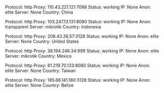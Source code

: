 Protocol: http
Proxy: 110.43.221.121:7088
Status: working
IP: None
Anon: elite
Server: None
Country: China

Protocol: http
Proxy: 103.247.13.131:8080
Status: working
IP: None
Anon: transparent
Server: mikrotik
Country: Indonesia

Protocol: http
Proxy: 208.43.38.57:3128
Status: working
IP: None
Anon: elite
Server: None
Country: United States

Protocol: http
Proxy: 38.194.246.34:999
Status: working
IP: None
Anon: elite
Server: mikrotik
Country: Mexico

Protocol: http
Proxy: 61.219.70.133:8080
Status: working
IP: None
Anon: elite
Server: None
Country: Taiwan

Protocol: http
Proxy: 185.66.141.180:3128
Status: working
IP: None
Anon: elite
Server: None
Country: Belize

